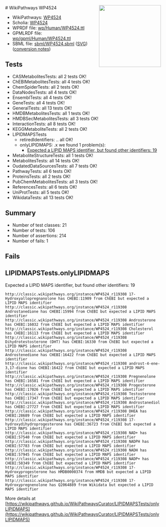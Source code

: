 <img style="float: right; width: 200px" src="../logo.png" />
# WikiPathways WP4524

* WikiPathways: [WP4524](https://identifiers.org/wikipathways:WP4524)
* Scholia: [WP4524](https://scholia.toolforge.org/wikipathways/WP4524)
* WPRDF file: [wp/Human/WP4524.ttl](../wp/Human/WP4524.ttl)
* GPMLRDF file: [wp/gpml/Human/WP4524.ttl](../wp/gpml/Human/WP4524.ttl)
* SBML file: [sbml/WP4524.sbml](../sbml/WP4524.sbml) ([SVG](../sbml/WP4524.svg)) ([conversion notes](../sbml/WP4524.txt))

## Tests
* CASMetabolitesTests: all 2 tests OK!
* ChEBIMetabolitesTests: all 4 tests OK!
* ChemSpiderTests: all 2 tests OK!
* DataNodesTests: all 4 tests OK!
* EnsemblTests: all 4 tests OK!
* GeneTests: all 4 tests OK!
* GeneralTests: all 13 tests OK!
* HMDBMetabolitesTests: all 1 tests OK!
* HMDBSecMetabolitesTests: all 3 tests OK!
* InteractionTests: all 8 tests OK!
* KEGGMetaboliteTests: all 2 tests OK!
* LIPIDMAPSTests
    * retiredIdentifiers: .. all OK!
    * onlyLIPIDMAPS: .x we found 1 problem(s):
        * [Expected a LIPID MAPS identifier, but found other identifiers: 19](#d0bfb681)
* MetaboliteStructureTests: all 1 tests OK!
* MetabolitesTests: all 14 tests OK!
* OudatedDataSourcesTests: all 7 tests OK!
* PathwayTests: all 6 tests OK!
* ProteinsTests: all 2 tests OK!
* PubChemMetabolitesTests: all 3 tests OK!
* ReferencesTests: all 6 tests OK!
* UniProtTests: all 5 tests OK!
* WikidataTests: all 13 tests OK!


## Summary

* Number of test classes: 21
* Number of tests: 106
* Number of assertions: 214
* Number of fails: 1

## Fails

<a name="d0bfb681" />

## LIPIDMAPSTests.onlyLIPIDMAPS

Expected a LIPID MAPS identifier, but found other identifiers: 19
```
http://classic.wikipathways.org/instance/WP4524_r119308 17-Hydroxyallopregnanolone has CHEBI:11909 from ChEBI but expected a LIPID MAPS identifier
http://classic.wikipathways.org/instance/WP4524_r119308 Androstanedione has CHEBI:15994 from ChEBI but expected a LIPID MAPS identifier
http://classic.wikipathways.org/instance/WP4524_r119308 Androsterone has CHEBI:16032 from ChEBI but expected a LIPID MAPS identifier
http://classic.wikipathways.org/instance/WP4524_r119308 Cholesterol has CHEBI:16113 from ChEBI but expected a LIPID MAPS identifier
http://classic.wikipathways.org/instance/WP4524_r119308 Dihydrotestosterone (DHT) has CHEBI:16330 from ChEBI but expected a LIPID MAPS identifier
http://classic.wikipathways.org/instance/WP4524_r119308 Androstenedione has CHEBI:16422 from ChEBI but expected a LIPID MAPS identifier
http://classic.wikipathways.org/instance/WP4524_r119308 androst-4-ene- 3,17-dione has CHEBI:16422 from ChEBI but expected a LIPID MAPS identifier
http://classic.wikipathways.org/instance/WP4524_r119308 Pregnenolone has CHEBI:16581 from ChEBI but expected a LIPID MAPS identifier
http://classic.wikipathways.org/instance/WP4524_r119308 Progesterone has CHEBI:17026 from ChEBI but expected a LIPID MAPS identifier
http://classic.wikipathways.org/instance/WP4524_r119308 Testosterone has CHEBI:17347 from ChEBI but expected a LIPID MAPS identifier
http://classic.wikipathways.org/instance/WP4524_r119308 Androstanediol has CHEBI:27727 from ChEBI but expected a LIPID MAPS identifier
http://classic.wikipathways.org/instance/WP4524_r119308 DHEA has CHEBI:28689 from ChEBI but expected a LIPID MAPS identifier
http://classic.wikipathways.org/instance/WP4524_r119308 17-hydroxydihydroprogesterone has CHEBI:36723 from ChEBI but expected a LIPID MAPS identifier
http://classic.wikipathways.org/instance/WP4524_r119308 NAD+ has CHEBI:57540 from ChEBI but expected a LIPID MAPS identifier
http://classic.wikipathways.org/instance/WP4524_r119308 NADPH has CHEBI:57783 from ChEBI but expected a LIPID MAPS identifier
http://classic.wikipathways.org/instance/WP4524_r119308 NADH has CHEBI:57945 from ChEBI but expected a LIPID MAPS identifier
http://classic.wikipathways.org/instance/WP4524_r119308 NADP+ has CHEBI:58349 from ChEBI but expected a LIPID MAPS identifier
http://classic.wikipathways.org/instance/WP4524_r119308 17-Hydroxyprogesterone has HMDB0000374 from HMDB but expected a LIPID MAPS identifier
http://classic.wikipathways.org/instance/WP4524_r119308 17-Hydroxypregnenolone has Q2064889 from Wikidata but expected a LIPID MAPS identifier
```

More details at [https://wikipathways.github.io/WikiPathwaysCurator/LIPIDMAPSTests/onlyLIPIDMAPS](https://wikipathways.github.io/WikiPathwaysCurator/LIPIDMAPSTests/onlyLIPIDMAPS)

